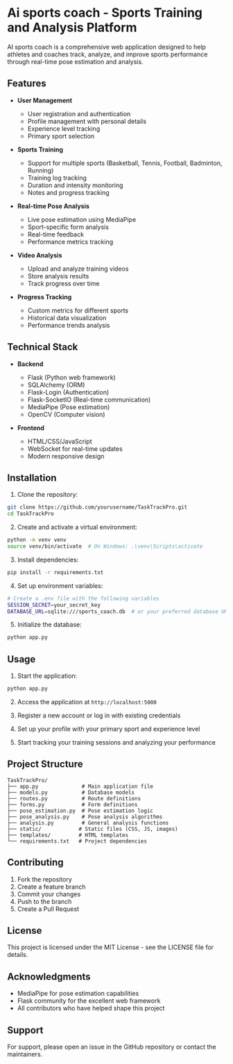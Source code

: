 # Ai sports coach - Sports Training and Analysis Platform

AI sports coach is a comprehensive web application designed to help athletes and coaches track, analyze, and improve sports performance through real-time pose estimation and analysis.

## Features

- **User Management**
  - User registration and authentication
  - Profile management with personal details
  - Experience level tracking
  - Primary sport selection

- **Sports Training**
  - Support for multiple sports (Basketball, Tennis, Football, Badminton, Running)
  - Training log tracking
  - Duration and intensity monitoring
  - Notes and progress tracking

- **Real-time Pose Analysis**
  - Live pose estimation using MediaPipe
  - Sport-specific form analysis
  - Real-time feedback
  - Performance metrics tracking

- **Video Analysis**
  - Upload and analyze training videos
  - Store analysis results
  - Track progress over time

- **Progress Tracking**
  - Custom metrics for different sports
  - Historical data visualization
  - Performance trends analysis

## Technical Stack

- **Backend**
  - Flask (Python web framework)
  - SQLAlchemy (ORM)
  - Flask-Login (Authentication)
  - Flask-SocketIO (Real-time communication)
  - MediaPipe (Pose estimation)
  - OpenCV (Computer vision)

- **Frontend**
  - HTML/CSS/JavaScript
  - WebSocket for real-time updates
  - Modern responsive design

## Installation

1. Clone the repository:
```bash
git clone https://github.com/yourusername/TaskTrackPro.git
cd TaskTrackPro
```

2. Create and activate a virtual environment:
```bash
python -m venv venv
source venv/bin/activate  # On Windows: .\venv\Scripts\activate
```

3. Install dependencies:
```bash
pip install -r requirements.txt
```

4. Set up environment variables:
```bash
# Create a .env file with the following variables
SESSION_SECRET=your_secret_key
DATABASE_URL=sqlite:///sports_coach.db  # or your preferred database URL
```

5. Initialize the database:
```bash
python app.py
```

## Usage

1. Start the application:
```bash
python app.py
```

2. Access the application at `http://localhost:5000`

3. Register a new account or log in with existing credentials

4. Set up your profile with your primary sport and experience level

5. Start tracking your training sessions and analyzing your performance

## Project Structure

```
TaskTrackPro/
├── app.py              # Main application file
├── models.py           # Database models
├── routes.py           # Route definitions
├── forms.py            # Form definitions
├── pose_estimation.py  # Pose estimation logic
├── pose_analysis.py    # Pose analysis algorithms
├── analysis.py         # General analysis functions
├── static/            # Static files (CSS, JS, images)
├── templates/         # HTML templates
└── requirements.txt   # Project dependencies
```

## Contributing

1. Fork the repository
2. Create a feature branch
3. Commit your changes
4. Push to the branch
5. Create a Pull Request

## License

This project is licensed under the MIT License - see the LICENSE file for details.

## Acknowledgments

- MediaPipe for pose estimation capabilities
- Flask community for the excellent web framework
- All contributors who have helped shape this project

## Support

For support, please open an issue in the GitHub repository or contact the maintainers. 
